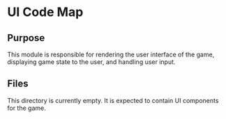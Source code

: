 # UI Code Map

## Purpose
This module is responsible for rendering the user interface of the game, displaying game state to the user, and handling user input.

## Files
This directory is currently empty. It is expected to contain UI components for the game. 